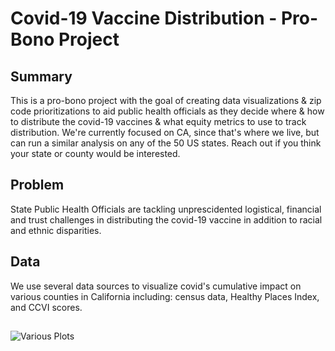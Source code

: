 # Covid-19 Vaccine Distribution - Pro-Bono Project

## Summary
This is a pro-bono project with the goal of creating data visualizations & zip code prioritizations to aid public health officials as they decide where & how to distribute the covid-19 vaccines & what equity metrics to use to track distribution. We're currently focused on CA, since that's where we live, but can run a similar analysis on any of the 50 US states. Reach out if you think your state or county would be interested. 

## Problem 
State Public Health Officials are tackling unprescidented logistical, financial and trust challenges in distributing the covid-19 vaccine in addition to racial and ethnic disparities. 

## Data
We use several data sources to visualize covid's cumulative impact on various counties in California including: census data, Healthy Places Index, and CCVI scores.

## 
![Various Plots](https://github.com/megano/vaccine/blob/main/images/covid-deaths-proportional-county-map.png "Covid Deaths County Map")



